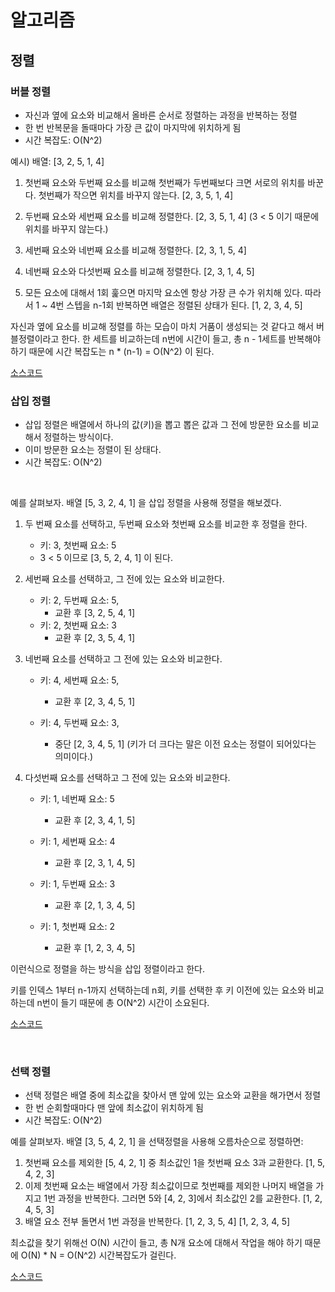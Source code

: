 # 알고리즘

## 정렬

### 버블 정렬

- 자신과 옆에 요소와 비교해서 올바른 순서로 정렬하는 과정을 반복하는 정렬
- 한 번 반복문을 돌때마다 가장 큰 값이 마지막에 위치하게 됨
- 시간 복잡도: O(N^2)

예시) 배열: [3, 2, 5, 1, 4]

1. 첫번째 요소와 두번째 요소를 비교해 첫번째가 두번째보다 크면 서로의 위치를 바꾼다. 첫번째가 작으면 위치를 바꾸지 않는다.
   [2, 3, 5, 1, 4]

2. 두번째 요소와 세번째 요소를 비교해 정렬한다.
   [2, 3, 5, 1, 4] (3 < 5 이기 때문에 위치를 바꾸지 않는다.)

3. 세번째 요소와 네번째 요소를 비교해 정렬한다.
   [2, 3, 1, 5, 4]

4. 네번째 요소와 다섯번째 요소를 비교해 정렬한다.
   [2, 3, 1, 4, 5]

5. 모든 요소에 대해서 1회 훑으면 마지막 요소엔 항상 가장 큰 수가 위치해 있다. 따라서 1 ~ 4번 스텝을 n-1회 반복하면 배열은 정렬된 상태가 된다.
   [1, 2, 3, 4, 5]

자신과 옆에 요소를 비교해 정렬를 하는 모습이 마치 거품이 생성되는 것 같다고 해서 버블정렬이라고 한다. 한 세트를 비교하는데 n번에 시간이 들고, 총 n - 1세트를 반복해야 하기 때문에 시간 복잡도는 n \* (n-1) = O(N^2) 이 된다.

[소스코드](https://github.com/kangbumkyu/TIL/blob/main/algorithm/sorting/bubble.c#L11)
<br>

### 삽입 정렬

- 삽입 정렬은 배열에서 하나의 값(키)을 뽑고 뽑은 값과 그 전에 방문한 요소를 비교해서 정렬하는 방식이다.
- 이미 방문한 요소는 정렬이 된 상태다.
- 시간 복잡도: O(N^2)

<br>

예를 살펴보자. 배열 [5, 3, 2, 4, 1] 을 삽입 정렬을 사용해 정렬을 해보겠다.

1. 두 번째 요소를 선택하고, 두번째 요소와 첫번째 요소를 비교한 후 정렬을 한다.

   - 키: 3, 첫번째 요소: 5
   - 3 < 5 이므로 [3, 5, 2, 4, 1] 이 된다.

2. 세번째 요소를 선택하고, 그 전에 있는 요소와 비교한다.

   - 키: 2, 두번째 요소: 5,
     - 교환 후 [3, 2, 5, 4, 1]
   - 키: 2, 첫번째 요소: 3
     - 교환 후 [2, 3, 5, 4, 1]

3. 네번째 요소를 선택하고 그 전에 있는 요소와 비교한다.

   - 키: 4, 세번째 요소: 5,

     - 교환 후 [2, 3, 4, 5, 1]

   - 키: 4, 두번째 요소: 3,
     - 중단 [2, 3, 4, 5, 1] (키가 더 크다는 말은 이전 요소는 정렬이 되어있다는 의미이다.)

4. 다섯번째 요소를 선택하고 그 전에 있는 요소와 비교한다.

   - 키: 1, 네번째 요소: 5

     - 교환 후 [2, 3, 4, 1, 5]

   - 키: 1, 세번째 요소: 4

     - 교환 후 [2, 3, 1, 4, 5]

   - 키: 1, 두번째 요소: 3

     - 교환 후 [2, 1, 3, 4, 5]

   - 키: 1, 첫번째 요소: 2
     - 교환 후 [1, 2, 3, 4, 5]

이런식으로 정렬을 하는 방식을 삽입 정렬이라고 한다.

키를 인덱스 1부터 n-1까지 선택하는데 n회, 키를 선택한 후 키 이전에 있는 요소와 비교하는데 n번이 들기 때문에 총 O(N^2) 시간이 소요된다.  

[소스코드](https://github.com/kangbumkyu/TIL/blob/main/algorithm/sorting/insertion.c#L11)

<br>

### 선택 정렬

- 선택 정렬은 배열 중에 최소값을 찾아서 맨 앞에 있는 요소와 교환을 해가면서 정렬
- 한 번 순회할때마다 맨 앞에 최소값이 위치하게 됨
- 시간 복잡도: O(N^2)

예를 살펴보자. 배열 [3, 5, 4, 2, 1] 을 선택정렬을 사용해 오름차순으로 정렬하면:

1. 첫번째 요소를 제외한 [5, 4, 2, 1] 중 최소값인 1을 첫번째 요소 3과 교환한다.
   [1, 5, 4, 2, 3]
2. 이제 첫번째 요소는 배열에서 가장 최소값이므로 첫번째를 제외한 나머지 배열을 가지고 1번 과정을 반복한다. 그러면 5와 [4, 2, 3]에서 최소값인 2를 교환한다.
   [1, 2, 4, 5, 3]
3. 배열 요소 전부 돌면서 1번 과정을 반복한다.
   [1, 2, 3, 5, 4]
   [1, 2, 3, 4, 5]

최소값을 찾기 위해선 O(N) 시간이 들고, 총 N개 요소에 대해서 작업을 해야 하기 때문에 O(N) \* N = O(N^2) 시간복잡도가 걸린다.  

[소스코드](https://github.com/kangbumkyu/TIL/blob/main/algorithm/sorting/selection.c#L23)
